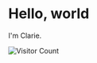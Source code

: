 # Hello, world

I'm Clarie. 

![Visitor Count](https://profile-counter.glitch.me/{happy1charlie}/count.svg)

